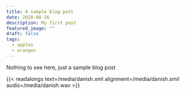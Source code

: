 ```yaml
---
title: A sample blog post
date: 2020-08-26
description: My first post
featured_image: ""
draft: false
tags:
  - apples
  - oranges
---
```

Nothing to see here, just a sample blog post

{{< readalongs text=/media/danish.xml alignment=/media/danish.smil audio=/media/danish.wav >}}